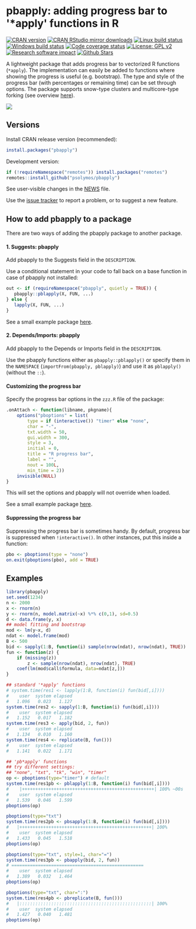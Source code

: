 # pbapply: adding progress bar to '*apply' functions in R

[![CRAN version](http://www.r-pkg.org/badges/version/pbapply)](http://cran.rstudio.com/web/packages/pbapply/index.html)
[![CRAN RStudio mirror downloads](http://cranlogs.r-pkg.org/badges/grand-total/pbapply)](https://www.rdocumentation.org/packages/pbapply/)
[![Linux build status](https://travis-ci.org/psolymos/pbapply.svg?branch=master)](https://travis-ci.org/psolymos/pbapply)
[![Windows build status](https://ci.appveyor.com/api/projects/status/wnr13fj6ybis9jfy?svg=true)](https://ci.appveyor.com/project/psolymos/pbapply)
[![Code coverage status](https://codecov.io/gh/psolymos/pbapply/branch/master/graph/badge.svg)](https://codecov.io/gh/psolymos/pbapply)
[![License: GPL v2](https://img.shields.io/badge/License-GPL%20v2-blue.svg)](https://www.gnu.org/licenses/old-licenses/gpl-2.0.en.html)
[![Research software impact](http://depsy.org/api/package/cran/pbapply/badge.svg)](http://depsy.org/package/r/pbapply)
[![Github Stars](https://img.shields.io/github/stars/psolymos/pbapply.svg?style=social&label=GitHub)](https://github.com/psolymos/pbapply)


A lightweight package that adds progress bar to vectorized R functions
(`*apply`). The implementation can easily be added to functions where showing the progress is
useful (e.g. bootstrap). The type and style of the progress bar (with percentages or remaining time) can be set through options.
The package supports snow-type clusters and multicore-type forking
(see overview [here](http://peter.solymos.org/code/2016/09/11/what-is-the-cost-of-a-progress-bar-in-r.html)).

![](https://github.com/psolymos/pbapply/raw/master/images/pbapply-02.gif)

## Versions

Install CRAN release version (recommended):

```R
install.packages("pbapply")
```

Development version:

```R
if (!requireNamespace("remotes")) install.packages("remotes")
remotes::install_github("psolymos/pbapply")
```

See user-visible changes in the [NEWS](https://github.com/psolymos/pbapply/blob/master/NEWS.md) file.

Use the [issue tracker](https://github.com/psolymos/pbapply/issues)
to report a problem, or to suggest a new feature.

## How to add pbapply to a package

There are two ways of adding the pbapply package to another package.

#### 1. Suggests: pbapply

Add pbapply to the Suggests field in the `DESCRIPTION`.

Use a conditional statement in your code to fall back on a base function in case of pbapply not installed:

```R
out <- if (requireNamespace("pbapply", quietly = TRUE)) {
   pbapply::pblapply(X, FUN, ...)
} else {
   lapply(X, FUN, ...)
}
```

See a small example package [here](https://github.com/psolymos/pbapplySuggests).

#### 2. Depends/Imports: pbapply

Add pbapply to the Depends or Imports field in the `DESCRIPTION`.

Use the pbapply functions either as `pbapply::pblapply()` or specify them in the `NAMESPACE` (`importFrom(pbapply, pblapply)`) and
use it as `pblapply()` (without the `::`).

#### Customizing the progress bar

Specify the progress bar options in the `zzz.R` file of the package:

```R
.onAttach <- function(libname, pkgname){
    options("pboptions" = list(
        type = if (interactive()) "timer" else "none",
        char = "-",
        txt.width = 50,
        gui.width = 300,
        style = 3,
        initial = 0,
        title = "R progress bar",
        label = "",
        nout = 100L,
        min_time = 2))
    invisible(NULL)
}
```

This will set the options and pbapply will not override when loaded.

See a small example package [here](https://github.com/psolymos/pbapplyDepends).

#### Suppressing the progress bar

Suppressing the progress bar is sometimes handy. By default, progress bar is suppressed when `!interactive()`.
In other instances, put this inside a function:

```R
pbo <- pboptions(type = "none")
on.exit(pboptions(pbo), add = TRUE)
```

## Examples

```R
library(pbapply)
set.seed(1234)
n <- 2000
x <- rnorm(n)
y <- rnorm(n, model.matrix(~x) %*% c(0,1), sd=0.5)
d <- data.frame(y, x)
## model fitting and bootstrap
mod <- lm(y~x, d)
ndat <- model.frame(mod)
B <- 500
bid <- sapply(1:B, function(i) sample(nrow(ndat), nrow(ndat), TRUE))
fun <- function(z) {
    if (missing(z))
        z <- sample(nrow(ndat), nrow(ndat), TRUE)
    coef(lm(mod$call$formula, data=ndat[z,]))
}

## standard '*apply' functions
# system.time(res1 <- lapply(1:B, function(i) fun(bid[,i])))
#    user  system elapsed
#   1.096   0.023   1.127
system.time(res2 <- sapply(1:B, function(i) fun(bid[,i])))
#    user  system elapsed
#   1.152   0.017   1.182
system.time(res3 <- apply(bid, 2, fun))
#    user  system elapsed
#   1.134   0.010   1.160
system.time(res4 <- replicate(B, fun()))
#    user  system elapsed
#   1.141   0.022   1.171

## 'pb*apply' functions
## try different settings:
## "none", "txt", "tk", "win", "timer"
op <- pboptions(type="timer") # default
system.time(res1pb <- pblapply(1:B, function(i) fun(bid[,i])))
#    |++++++++++++++++++++++++++++++++++++++++++++++++++| 100% ~00s
#    user  system elapsed
#   1.539   0.046   1.599
pboptions(op)

pboptions(type="txt")
system.time(res2pb <- pbsapply(1:B, function(i) fun(bid[,i])))
#   |++++++++++++++++++++++++++++++++++++++++++++++++++| 100%
#    user  system elapsed
#   1.433   0.045   1.518
pboptions(op)

pboptions(type="txt", style=1, char="=")
system.time(res3pb <- pbapply(bid, 2, fun))
# ==================================================
#    user  system elapsed
#   1.389   0.032   1.464
pboptions(op)

pboptions(type="txt", char=":")
system.time(res4pb <- pbreplicate(B, fun()))
#   |::::::::::::::::::::::::::::::::::::::::::::::::::| 100%
#    user  system elapsed
#   1.427   0.040   1.481
pboptions(op)
```
